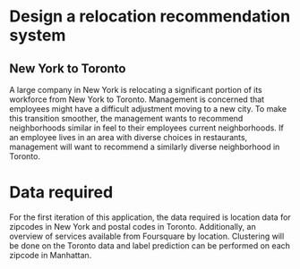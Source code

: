 # Design a relocation recommendation system
## New York to Toronto

A large company in New York is relocating a significant portion of its workforce from New York to Toronto. Management is concerned that employees might have a difficult adjustment moving to a new city. To make this transition smoother, the management wants to recommend neighborhoods similar in feel to their employees current neighborhoods. If an employee lives in an area with diverse choices in restaurants, management will want to recommend a similarly diverse neighborhood in Toronto. 

# Data required 

For the first iteration of this application, the data required is location data for zipcodes in New York and postal codes in Toronto. Additionally, an overview of services available from Foursquare by location. Clustering will be done on the Toronto data and label prediction can be performed on each zipcode in Manhattan. 